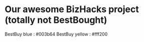 # Our awesome BizHacks project (totally not BestBought)

BestBuy blue   : #003b64
BestBuy yellow : #fff200
